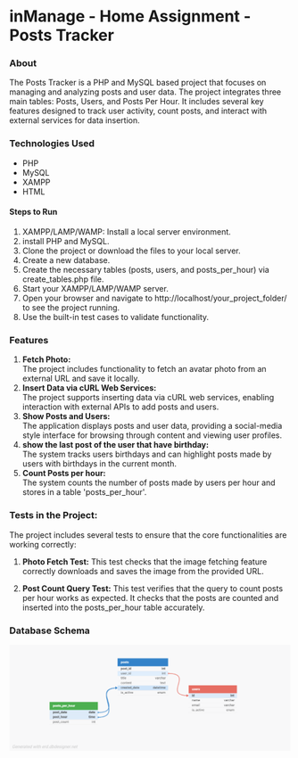 # inManage - Home Assignment - Posts Tracker
### About
The Posts Tracker is a PHP and MySQL based project that focuses on managing and analyzing posts and user data. The project integrates three main tables: Posts, Users, and Posts Per Hour. It includes several key features designed to track user activity, count posts, and interact with external services for data insertion.
### Technologies Used
- PHP
- MySQL
- XAMPP
- HTML

#### Steps to Run
1. XAMPP/LAMP/WAMP: Install a local server environment.
2. install PHP and MySQL.
2. Clone the project or download the files to your local server.
3. Create a new database.
4. Create the necessary tables (posts, users, and posts_per_hour) via create_tables.php file.
5. Start your XAMPP/LAMP/WAMP server.
6. Open your browser and navigate to http://localhost/your_project_folder/ to see the project running.
7. Use the built-in test cases to validate functionality.

### Features
1. <b>Fetch Photo:</b> <br>
The project includes functionality to fetch an avatar photo from an external URL and save it locally.
2. <b>Insert Data via cURL Web Services:</b> <br>
The project supports inserting data via cURL web services, enabling interaction with external APIs to add posts and users.
3. <b>Show Posts and Users:</b> <br>
The application displays posts and user data, providing a social-media style interface for browsing through content and viewing user profiles.
4. <b>show the last post of the user that have birthday:</b> <br>
The system tracks users birthdays and can highlight posts made by users with birthdays in the current month.
5. <b>Count Posts per hour:</b> <br>
The system counts the number of posts made by users per hour and stores in a table 'posts_per_hour'.

### Tests in the Project:
The project includes several tests to ensure that the core functionalities are working correctly:
1. <b>Photo Fetch Test:</b>
This test checks that the image fetching feature correctly downloads and saves the image from the provided URL.

2. <b>Post Count Query Test:</b>
This test verifies that the query to count posts per hour works as expected. It checks that the posts are counted and inserted into the posts_per_hour table accurately.

### Database Schema
![inmanage-assignment_1](images/inmanage-assignment_1.png)

